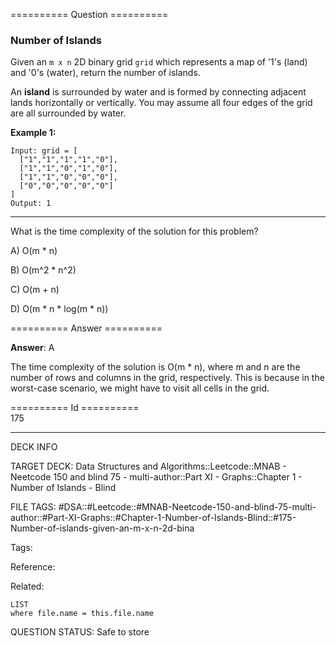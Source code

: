 ========== Question ==========  

### Number of Islands

Given an `m x n` 2D binary grid `grid` which represents a map of '1's (land) and '0's (water), return the number of islands.

An **island** is surrounded by water and is formed by connecting adjacent lands horizontally or vertically. You may assume all four edges of the grid are all surrounded by water.

**Example 1:**

```
Input: grid = [
  ["1","1","1","1","0"],
  ["1","1","0","1","0"],
  ["1","1","0","0","0"],
  ["0","0","0","0","0"]
]
Output: 1
```

---

What is the time complexity of the solution for this problem?

A) O(m \* n)

B) O(m^2 \* n^2)

C) O(m + n)

D) O(m \* n \* log(m \* n))  

========== Answer ==========  

**Answer**: A

The time complexity of the solution is O(m \* n), where m and n are the number of rows and columns in the grid, respectively. This is because in the worst-case scenario, we might have to visit all cells in the grid.

========== Id ==========  
175

---

DECK INFO

TARGET DECK: Data Structures and Algorithms::Leetcode::MNAB - Neetcode 150 and blind 75 - multi-author::Part XI - Graphs::Chapter 1 - Number of Islands - Blind

FILE TAGS: #DSA::#Leetcode::#MNAB-Neetcode-150-and-blind-75-multi-author::#Part-XI-Graphs::#Chapter-1-Number-of-Islands-Blind::#175-Number-of-islands-given-an-m-x-n-2d-bina

Tags:

Reference:

Related:

```dataview
LIST
where file.name = this.file.name
```

QUESTION STATUS: Safe to store
